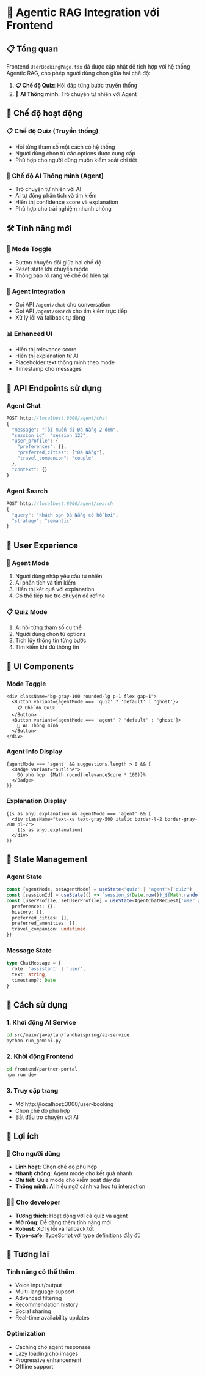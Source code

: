 # 🤖 Agentic RAG Integration với Frontend

## 📋 Tổng quan

Frontend `UserBookingPage.tsx` đã được cập nhật để tích hợp với hệ thống Agentic RAG, cho phép người dùng chọn giữa hai chế độ:

1. **📋 Chế độ Quiz**: Hỏi đáp từng bước truyền thống
2. **🤖 AI Thông minh**: Trò chuyện tự nhiên với Agent

## 🔄 Chế độ hoạt động

### 📋 Chế độ Quiz (Truyền thống)
- Hỏi từng tham số một cách có hệ thống
- Người dùng chọn từ các options được cung cấp
- Phù hợp cho người dùng muốn kiểm soát chi tiết

### 🤖 Chế độ AI Thông minh (Agent)
- Trò chuyện tự nhiên với AI
- AI tự động phân tích và tìm kiếm
- Hiển thị confidence score và explanation
- Phù hợp cho trải nghiệm nhanh chóng

## 🛠️ Tính năng mới

### 🔀 Mode Toggle
- Button chuyển đổi giữa hai chế độ
- Reset state khi chuyển mode
- Thông báo rõ ràng về chế độ hiện tại

### 🎯 Agent Integration
- Gọi API `/agent/chat` cho conversation
- Gọi API `/agent/search` cho tìm kiếm trực tiếp
- Xử lý lỗi và fallback tự động

### 📊 Enhanced UI
- Hiển thị relevance score
- Hiển thị explanation từ AI
- Placeholder text thông minh theo mode
- Timestamp cho messages

## 🔧 API Endpoints sử dụng

### Agent Chat
```typescript
POST http://localhost:8000/agent/chat
{
  "message": "Tôi muốn đi Đà Nẵng 2 đêm",
  "session_id": "session_123",
  "user_profile": {
    "preferences": {},
    "preferred_cities": ["Đà Nẵng"],
    "travel_companion": "couple"
  },
  "context": {}
}
```

### Agent Search
```typescript
POST http://localhost:8000/agent/search
{
  "query": "khách sạn Đà Nẵng có hồ bơi",
  "strategy": "semantic"
}
```

## 📱 User Experience

### 🤖 Agent Mode
1. Người dùng nhập yêu cầu tự nhiên
2. AI phân tích và tìm kiếm
3. Hiển thị kết quả với explanation
4. Có thể tiếp tục trò chuyện để refine

### 📋 Quiz Mode
1. AI hỏi từng tham số cụ thể
2. Người dùng chọn từ options
3. Tích lũy thông tin từng bước
4. Tìm kiếm khi đủ thông tin

## 🎨 UI Components

### Mode Toggle
```tsx
<div className="bg-gray-100 rounded-lg p-1 flex gap-1">
  <Button variant={agentMode === 'quiz' ? 'default' : 'ghost'}>
    📋 Chế độ Quiz
  </Button>
  <Button variant={agentMode === 'agent' ? 'default' : 'ghost'}>
    🤖 AI Thông minh
  </Button>
</div>
```

### Agent Info Display
```tsx
{agentMode === 'agent' && suggestions.length > 0 && (
  <Badge variant="outline">
    Độ phù hợp: {Math.round(relevanceScore * 100)}%
  </Badge>
)}
```

### Explanation Display
```tsx
{(s as any).explanation && agentMode === 'agent' && (
  <div className="text-xs text-gray-500 italic border-l-2 border-gray-200 pl-2">
    {(s as any).explanation}
  </div>
)}
```

## 🔄 State Management

### Agent State
```typescript
const [agentMode, setAgentMode] = useState<'quiz' | 'agent'>('quiz')
const [sessionId] = useState(() => `session_${Date.now()}_${Math.random().toString(36).substr(2, 9)}`)
const [userProfile, setUserProfile] = useState<AgentChatRequest['user_profile']>({
  preferences: {},
  history: [],
  preferred_cities: [],
  preferred_amenities: [],
  travel_companion: undefined
})
```

### Message State
```typescript
type ChatMessage = { 
  role: 'assistant' | 'user', 
  text: string, 
  timestamp?: Date 
}
```

## 🚀 Cách sử dụng

### 1. Khởi động AI Service
```bash
cd src/main/java/tan/fandbaispring/ai-service
python run_gemini.py
```

### 2. Khởi động Frontend
```bash
cd frontend/partner-portal
npm run dev
```

### 3. Truy cập trang
- Mở http://localhost:3000/user-booking
- Chọn chế độ phù hợp
- Bắt đầu trò chuyện với AI

## 🎯 Lợi ích

### 👥 Cho người dùng
- **Linh hoạt**: Chọn chế độ phù hợp
- **Nhanh chóng**: Agent mode cho kết quả nhanh
- **Chi tiết**: Quiz mode cho kiểm soát đầy đủ
- **Thông minh**: AI hiểu ngữ cảnh và học từ interaction

### 👨‍💻 Cho developer
- **Tương thích**: Hoạt động với cả quiz và agent
- **Mở rộng**: Dễ dàng thêm tính năng mới
- **Robust**: Xử lý lỗi và fallback tốt
- **Type-safe**: TypeScript với type definitions đầy đủ

## 🔮 Tương lai

### Tính năng có thể thêm
- Voice input/output
- Multi-language support
- Advanced filtering
- Recommendation history
- Social sharing
- Real-time availability updates

### Optimization
- Caching cho agent responses
- Lazy loading cho images
- Progressive enhancement
- Offline support
